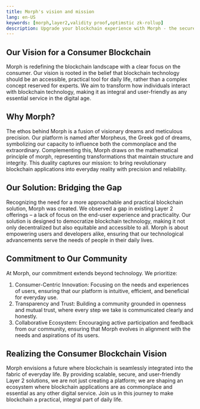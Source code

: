 ```yaml
---
title: Morph's vision and mission
lang: en-US
keywords: [morph,layer2,validity proof,optimstic zk-rollup]
description: Upgrade your blockchain experience with Morph - the secure decentralized, cost0efficient, and high-performing optimstic zk-rollup solution. Try it now!
---
```


## Our Vision for a Consumer Blockchain

Morph is redefining the blockchain landscape with a clear focus on the consumer. Our vision is rooted in the belief that blockchain technology should be an accessible, practical tool for daily life, rather than a complex concept reserved for experts. We aim to transform how individuals interact with blockchain technology, making it as integral and user-friendly as any essential service in the digital age.

## Why Morph?

The ethos behind Morph is a fusion of visionary dreams and meticulous precision. Our platform is named after Morpheus, the Greek god of dreams, symbolizing our capacity to influence both the commonplace and the extraordinary. Complementing this, Morph draws on the mathematical principle of morph, representing transformations that maintain structure and integrity. This duality captures our mission: to bring revolutionary blockchain applications into everyday reality with precision and reliability.

## Our Solution: Bridging the Gap

Recognizing the need for a more approachable and practical blockchain solution, Morph was created. We observed a gap in existing Layer 2 offerings – a lack of focus on the end-user experience and practicality. Our solution is designed to democratize blockchain technology, making it not only decentralized but also equitable and accessible to all. Morph is about empowering users and developers alike, ensuring that our technological advancements serve the needs of people in their daily lives.

## Commitment to Our Community

At Morph, our commitment extends beyond technology. We prioritize:

1. Consumer-Centric Innovation: Focusing on the needs and experiences of users, ensuring that our platform is intuitive, efficient, and beneficial for everyday use.
2. Transparency and Trust: Building a community grounded in openness and mutual trust, where every step we take is communicated clearly and honestly.
3. Collaborative Ecosystem: Encouraging active participation and feedback from our community, ensuring that Morph evolves in alignment with the needs and aspirations of its users.

## Realizing the Consumer Blockchain Vision

Morph envisions a future where blockchain is seamlessly integrated into the fabric of everyday life. By providing scalable, secure, and user-friendly Layer 2 solutions, we are not just creating a platform; we are shaping an ecosystem where blockchain applications are as commonplace and essential as any other digital service. Join us in this journey to make blockchain a practical, integral part of daily life.
